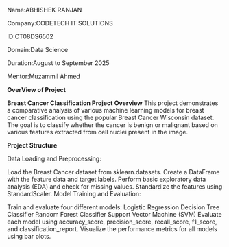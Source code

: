 Name:ABHISHEK RANJAN

Company:CODETECH IT SOLUTIONS

ID:CT08DS6502

Domain:Data Science

Duration:August to September 2025

Mentor:Muzammil Ahmed

**OverView of Project**

**Breast Cancer Classification Project**
**Overview**
This project demonstrates a comparative analysis of various machine learning models for breast cancer classification using the popular Breast Cancer Wisconsin dataset. The goal is to classify whether the cancer is benign or malignant based on various features extracted from cell nuclei present in the image.

**Project Structure**

Data Loading and Preprocessing:

Load the Breast Cancer dataset from sklearn.datasets.
Create a DataFrame with the feature data and target labels.
Perform basic exploratory data analysis (EDA) and check for missing values.
Standardize the features using StandardScaler.
Model Training and Evaluation:

Train and evaluate four different models:
Logistic Regression
Decision Tree Classifier
Random Forest Classifier
Support Vector Machine (SVM)
Evaluate each model using accuracy_score, precision_score, recall_score, f1_score, and classification_report.
Visualize the performance metrics for all models using bar plots.

